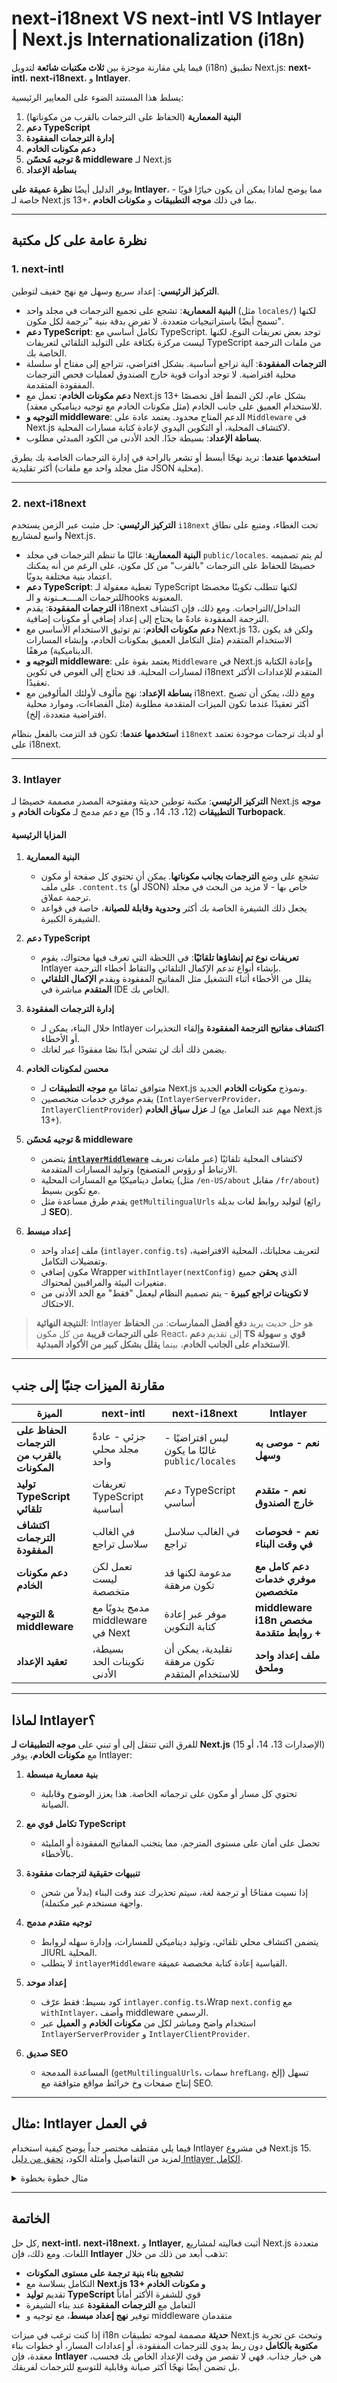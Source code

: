 # next-i18next VS next-intl VS Intlayer | Next.js Internationalization (i18n)

فيما يلي مقارنة موجزة بين **ثلاث مكتبات شائعة** لتدويل (i18n) تطبيق Next.js: **next-intl**، **next-i18next**، و **Intlayer**.

يسلط هذا المستند الضوء على المعايير الرئيسية:

1. **البنية المعمارية** (الحفاظ على الترجمات بالقرب من مكوناتها)
2. **دعم TypeScript**
3. **إدارة الترجمات المفقودة**
4. **دعم مكونات الخادم**
5. **توجيه مُحسّن & middleware** لـ Next.js
6. **بساطة الإعداد**

يوفر الدليل أيضًا **نظرة عميقة على Intlayer**، مما يوضح لماذا يمكن أن يكون خيارًا قويًا - خاصة لـ Next.js 13+، بما في ذلك **موجه التطبيقات** و **مكونات الخادم**.

---

## نظرة عامة على كل مكتبة

### 1. next-intl

**التركيز الرئيسي**: إعداد سريع وسهل مع نهج خفيف لتوطين.

- **البنية المعمارية**: تشجع على تجميع الترجمات في مجلد واحد (مثل `locales/`) لكنها تسمح أيضًا باستراتيجيات متعددة. لا تفرض بدقة بنية "ترجمة لكل مكون".
- **دعم TypeScript**: تكامل أساسي مع TypeScript. توجد بعض تعريفات النوع، لكنها ليست مركزة بكثافة على التوليد التلقائي لتعريفات TypeScript من ملفات الترجمة الخاصة بك.
- **الترجمات المفقودة**: آلية تراجع أساسية. بشكل افتراضي، تتراجع إلى مفتاح أو سلسلة محلية افتراضية. لا توجد أدوات قوية خارج الصندوق لعمليات فحص الترجمات المفقودة المتقدمة.
- **دعم مكونات الخادم**: تعمل مع Next.js 13+ بشكل عام، لكن النمط أقل تخصصًا للاستخدام العميق على جانب الخادم (مثل مكونات الخادم مع توجيه ديناميكي معقد).
- **التوجيه و middleware**: الدعم المتاح محدود. يعتمد عادة على `Middleware` في Next.js لاكتشاف المحلية، أو التكوين اليدوي لإعادة كتابة مسارات المحلية.
- **بساطة الإعداد**: بسيطة جدًا. الحد الأدنى من الكود المبدئي مطلوب.

**استخدمها عندما**: تريد نهجًا أبسط أو تشعر بالراحة في إدارة الترجمات الخاصة بك بطرق أكثر تقليدية (مثل مجلد واحد مع ملفات JSON محلية).

---

### 2. next-i18next

**التركيز الرئيسي**: حل مثبت عبر الزمن يستخدم `i18next` تحت الغطاء، ومتبع على نطاق واسع لمشاريع Next.js.

- **البنية المعمارية**: غالبًا ما تنظم الترجمات في مجلد `public/locales`. لم يتم تصميمه خصيصًا للحفاظ على الترجمات "بالقرب" من كل مكون، على الرغم من أنه يمكنك اعتماد بنية مختلفة يدويًا.
- **دعم TypeScript**: تغطية معقولة لـ TypeScript لكنها تتطلب تكوينًا مخصصًا للترجمات المــــعــنونة و الـhooks المعنونة.
- **الترجمات المفقودة**: يقدم i18next التداخل/التراجعات. ومع ذلك، فإن اكتشاف الترجمة المفقودة عادةً ما يحتاج إلى إعداد إضافي أو مكونات إضافية.
- **دعم مكونات الخادم**: تم توثيق الاستخدام الأساسي مع Next.js 13، ولكن قد يكون الاستخدام المتقدم (مثل التكامل العميق بمكونات الخادم، وإنشاء المسارات الديناميكية) مرهقًا.
- **التوجيه و middleware**: يعتمد بقوة على `Middleware` في Next.js وإعادة الكتابة لمسارات المحلية. قد تحتاج إلى الغوص في تكوين i18next المتقدم للإعدادات الأكثر تعقيدًا.
- **بساطة الإعداد**: نهج مألوف لأولئك المألوفين مع i18next. ومع ذلك، يمكن أن تصبح أكثر تعقيدًا عندما تكون الميزات المتقدمة مطلوبة (مثل الفضاءات، وموارد محلية افتراضية متعددة، إلخ).

**استخدمها عندما**: تكون قد التزمت بالفعل بنظام `i18next` أو لديك ترجمات موجودة تعتمد على i18next.

---

### 3. Intlayer

**التركيز الرئيسي**: مكتبة توطين حديثة ومفتوحة المصدر مصممة خصيصًا لـ Next.js **موجه التطبيقات** (12، 13، 14، و 15) مع دعم مدمج لـ **مكونات الخادم** و **Turbopack**.

#### المزايا الرئيسية

1. **البنية المعمارية**

   - تشجع على وضع **الترجمات بجانب مكوناتها**. يمكن أن تحتوي كل صفحة أو مكون على ملف `.content.ts` (أو JSON) خاص بها - لا مزيد من البحث في مجلد ترجمة عملاق.
   - يجعل ذلك الشيفرة الخاصة بك أكثر **وحدوية وقابلة للصيانة**، خاصة في قواعد الشيفرة الكبيرة.

2. **دعم TypeScript**

   - **تعريفات نوع تم إنشاؤها تلقائيًا**: في اللحظة التي تعرف فيها محتواك، يقوم Intlayer بإنشاء أنواع تدعم الإكمال التلقائي والتقاط أخطاء الترجمة.
   - يقلل من الأخطاء أثناء التشغيل مثل المفاتيح المفقودة ويقدم **الإكمال التلقائي المتقدم** مباشرة في IDE الخاص بك.

3. **إدارة الترجمات المفقودة**

   - خلال البناء، يمكن لـ Intlayer **اكتشاف مفاتيح الترجمة المفقودة** وإلقاء التحذيرات أو الأخطاء.
   - يضمن ذلك أنك لن تشحن أبدًا نصًا مفقودًا عبر لغاتك.

4. **محسن لمكونات الخادم**

   - متوافق تمامًا مع **موجه التطبيقات** لـ Next.js ونموذج **مكونات الخادم** الجديد.
   - يقدم موفري خدمات متخصصين (`IntlayerServerProvider`، `IntlayerClientProvider`) لـ **عزل سياق الخادم** (مهم عند التعامل مع Next.js 13+).

5. **توجيه مُحسّن & middleware**

   - يتضمن [**`intlayerMiddleware`**](#) لاكتشاف المحلية تلقائيًا (عبر ملفات تعريف الارتباط أو رؤوس المتصفح) وتوليد المسارات المتقدمة.
   - يتعامل ديناميكيًا مع المسارات المحلية (مثل `/en-US/about` مقابل `/fr/about`) مع تكوين بسيط.
   - يقدم طرق مساعدة مثل `getMultilingualUrls` لتوليد روابط لغات بديلة (رائع لـ **SEO**).

6. **إعداد مبسط**
   - ملف إعداد واحد (`intlayer.config.ts`) لتعريف محلياتك، المحلية الافتراضية، وتفضيلات التكامل.
   - مكون إضافي Wrapper `withIntlayer(nextConfig)` الذي **يحقن** جميع متغيرات البيئة والمراقبين لمحتواك.
   - **لا تكوينات تراجع كبيرة** - يتم تصميم النظام ليعمل "فقط" مع الحد الأدنى من الاحتكاك.

> **النتيجة النهائية**: Intlayer هو حل حديث يريد **دفع أفضل الممارسات**: من **الحفاظ على الترجمات قريبة** من كل مكون React، إلى تقديم **دعم TS قوي** و **سهولة الاستخدام على الجانب الخادم**، بينما **يقلل بشكل كبير من الأكواد المبدئية**.

---

## مقارنة الميزات جنبًا إلى جنب

| **الميزة**                                 | **next-intl**                     | **next-i18next**                                | **Intlayer**                            |
| ------------------------------------------ | --------------------------------- | ----------------------------------------------- | --------------------------------------- |
| **الحفاظ على الترجمات بالقرب من المكونات** | جزئي - عادةً مجلد محلي واحد       | ليس افتراضيًا - غالبًا ما يكون `public/locales` | **نعم - موصى به وسهل**                  |
| **توليد TypeScript تلقائي**                | تعريفات TypeScript أساسية         | دعم TypeScript أساسي                            | **نعم - متقدم خارج الصندوق**            |
| **اكتشاف الترجمات المفقودة**               | في الغالب سلاسل تراجع             | في الغالب سلاسل تراجع                           | **نعم - فحوصات في وقت البناء**          |
| **دعم مكونات الخادم**                      | تعمل لكن ليست متخصصة              | مدعومة لكنها قد تكون مرهقة                      | **دعم كامل مع موفري خدمات متخصصين**     |
| **التوجيه & middleware**                   | مدمج يدويًا مع middleware في Next | موفر عبر إعادة كتابة التكوين                    | **middleware i18n مخصص + روابط متقدمة** |
| **تعقيد الإعداد**                          | بسيطة، تكوينات الحد الأدنى        | تقليدية، يمكن أن تكون مرهقة للاستخدام المتقدم   | **ملف إعداد واحد وملحق**                |

---

## لماذا Intlayer؟

للفرق التي تنتقل إلى أو تبني على **موجه التطبيقات لـ Next.js** (الإصدارات 13، 14، أو 15) مع **مكونات الخادم**، يوفر Intlayer:

1. **بنية معمارية مبسطة**

   - تحتوي كل مسار أو مكون على ترجماته الخاصة. هذا يعزز الوضوح وقابلية الصيانة.

2. **تكامل قوي مع TypeScript**

   - تحصل على أمان على مستوى المترجم، مما يتجنب المفاتيح المفقودة أو المليئة بالأخطاء.

3. **تنبيهات حقيقية لترجمات مفقودة**

   - إذا نسيت مفتاحًا أو ترجمة لغة، سيتم تحذيرك عند وقت البناء (بدلاً من شحن واجهة مستخدم غير مكتملة).

4. **توجيه متقدم مدمج**

   - يتضمن اكتشاف محلي تلقائي، وتوليد ديناميكي للمسارات، وإدارة سهله لروابط الـURL المحلية.
   - لا يتطلب `intlayerMiddleware` القياسية إعادة كتابة مخصصة عميقة.

5. **إعداد موحد**

   - كود بسيط: فقط عرّف `intlayer.config.ts`،Wrap `next.config` مع `withIntlayer`، وأضف middleware الرسمي.
   - استخدام واضح ومباشر لكل من **مكونات الخادم** و **العميل** عبر `IntlayerServerProvider` و `IntlayerClientProvider`.

6. **صديق SEO**
   - المساعدة المدمجة (`getMultilingualUrls`، سمات `hrefLang`، إلخ) تسهل إنتاج صفحات وخ خرائط مواقع متوافقة مع SEO.

---

## مثال: Intlayer في العمل

فيما يلي مقتطف مختصر جداً يوضح كيفية استخدام Intlayer في مشروع Next.js 15. لمزيد من التفاصيل وأمثلة الكود، [تحقق من دليل Intlayer الكامل](#).

<details>
<summary>مثال خطوة بخطوة</summary>

1. **التثبيت والتكوين**

   ```bash
   npm install intlayer next-intlayer
   ```

   ```ts
   // intlayer.config.ts
   import { Locales, type IntlayerConfig } from "intlayer";

   const config: IntlayerConfig = {
     internationalization: {
       locales: [Locales.ENGLISH, Locales.FRENCH, Locales.SPANISH],
       defaultLocale: Locales.ENGLISH,
     },
   };
   export default config;
   ```

2. **استخدم المكون الإضافي**

   ```ts
   // next.config.mjs
   import { withIntlayer } from "next-intlayer/server";

   /** @type {import('next').NextConfig} */
   const nextConfig = {};

   export default withIntlayer(nextConfig);
   ```

3. **أضف Middleware**

   ```ts
   // src/middleware.ts
   export { intlayerMiddleware as middleware } from "next-intlayer/middleware";

   export const config = {
     matcher:
       "/((?!api|static|assets|robots|sitemap|sw|service-worker|manifest|.*\\..*|_next).*)",
   };
   ```

4. **إنشاء تخطيط محلي**

   ```tsx
   // src/app/[locale]/layout.tsx
   import { getHTMLTextDir } from "intlayer";
   import { NextLayoutIntlayer } from "next-intlayer";

   const LocaleLayout: NextLayoutIntlayer = async ({ children, params }) => {
     const { locale } = params;
     return (
       <html lang={locale} dir={getHTMLTextDir(locale)}>
         <body>{children}</body>
       </html>
     );
   };

   export { generateStaticParams } from "next-intlayer";
   export default LocaleLayout;
   ```

5. **إعلان واستخدام المحتوى**

   ```tsx
   // src/app/[locale]/page.content.ts
   import { t } from "intlayer";

   export default {
     key: "page",
     content: {
       getStarted: {
         main: t({
           en: "Get started by editing",
           fr: "Commencez par éditer",
           es: "Comience por editar",
         }),
         pageLink: "src/app/page.tsx",
       },
     },
   };
   ```

   ```tsx
   // src/app/[locale]/page.tsx
   import { IntlayerServerProvider } from "next-intlayer/server";
   import { IntlayerClientProvider, useIntlayer } from "next-intlayer";

   const PageContent = () => {
     const { content } = useIntlayer("page");
     return (
       <>
         <p>{content.getStarted.main}</p>
         <code>{content.getStarted.pageLink}</code>
       </>
     );
   };

   export default function Page({ params }) {
     return (
       <IntlayerServerProvider locale={params.locale}>
         <IntlayerClientProvider locale={params.locale}>
           <PageContent />
         </IntlayerClientProvider>
       </IntlayerServerProvider>
     );
   }
   ```

   </details>

---

## الخاتمة

كل حل, **next-intl**، **next-i18next**، و **Intlayer**, أثبت فعاليته لمشاريع Next.js متعددة اللغات. ومع ذلك، فإن **Intlayer** تذهب أبعد من ذلك من خلال:

- **تشجيع بناء بنية ترجمة على مستوى المكونات**
- التكامل بسلاسة مع **Next.js 13+ و مكونات الخادم**
- تقديم **توليد TypeScript** قوي للشفرة الأكثر أماناً
- التعامل مع **الترجمات المفقودة** عند بناء الشيفرة
- توفير **نهج إعداد مبسط**، مع توجيه و middleware متقدمان

إذا كنت ترغب في ميزات i18n **حديثة** مصممة لموجه تطبيقات Next.js وتبحث عن تجربة **مكتوبة بالكامل** دون ربط يدوي للترجمات المفقودة، أو إعدادات المسار، أو خطوات بناء معقدة، فإن **Intlayer** هي خيار جذاب. فهي لا تقصر من وقت الإعداد الخاص بك فحسب، بل تضمن أيضًا نهجًا أكثر صيانة وقابلية للتوسع للترجمات لفريقك.

